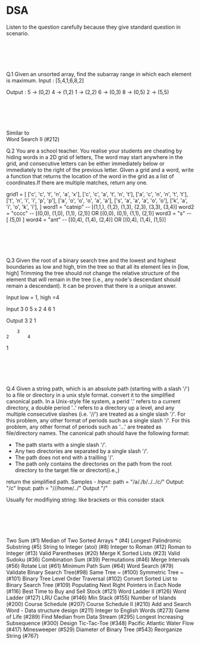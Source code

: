 # DSA
Listen to the question carefully because they give standard question in scenario.
# <br>
Q.1 Given an unsorted array, find the subarray range in which each element is maximum.
Input : [5,4,1,6,8,2]

Output : 5 -> (0,2)
4 -> (1,2)
1 -> (2,2)
6 -> (0,3)
8 -> (0,5)
2 -> (5,5)

# <br>

Similar to  
Word Search II (#212)

Q.2 You are a school teacher. You realise your students are cheating by hiding words in a 2D grid of letters, The word may start anywhere in the grid, and consecutive letters can be either immediately below or immediately to the right of the previous letter.
GIven a grid and a word, write a function that returns the location of the word in the grid as a list of coordinates.If there are multiple matches, return any one.

grid1 = [
    ['c', 'c', 't', 'n', 'a', 'x'],
    ['c', 'c', 'a', 't', 'n', 't'],
    ['a', 'c', 'n', 'n', 't', 't'],
    ['t', 'n', 'i', 'i', 'p', 'p'],
    ['a', 'o', 'o', 'o', 'a', 'a'],
    ['s', 'a', 'a', 'a', 'o', 'o'],
    ['k', 'a', 'i', 'o', 'k', 'i'],
]
word1 = "catnip" -- [(1,1,), (1,2), (1,3), (2,3), (3,3), (3,4)]
word2 = "cccc" -- [(0,0), (1,0), (1,1), (2,1)]
        OR [(0,0), (0,1), (1,1), (2,1)]
word3 = "s" -- [ (5,0) ]
word4 = "ant" -- [(0,4), (1,4), (2,4)] OR [(0,4), (1,4), (1,5)]


# <br>

Q.3 Given the root of a binary search tree and the lowest and highest boundaries as low and high, trim the tree so that all its element lies in [low, high]
Trimming the tree should not change the relative structure of the element that will remain in the tree
(i.e., any node's descendant should remain a descendant). It can be proven that there is a unique answer.

Input low = 1, high =4

Input 
                3
        0           5
    x       2   4       6
        1

Output
        3
    2
1

        3
    2       4
1           


# <br>

Q.4 Given a string path, which is an absolute path (starting with a slash '/') to a file or directory in a unix style format.
convert it  to the simplified canonical path. In a Unix-style file system,
a perid '.' refers to a current directory, a double period '..' refers to a directory up a level, and any multiple consecutive slashes (i.e. '//') are treated as a single slash '/'.
For this problem, any other format of periods such as a single slash '/'.
For this problem, any other format of periods such as '...' are treated as file/directory names.
The canonical path should have the following format:

* The path starts with a single slash '/'.
* Any two directories are separated by a single slash '/'.
* The path does not end with a trailling '/'.
* The path only contains the directories on the path from the root directory to the target file or directort(i.e.,)

return the simplified path.
Samples - 
*Input:* path = "/a/./b/../../c/" Output: "/c"
Input: path = "///home/../" Output "/"

Usually for modifiying string: like brackets or this consider stack


# <br>

Two Sum (#1)
Median of Two Sorted Arrays * (#4)
Longest Palindromic Substring (#5)
String to Integer (atoi) (#8)
Integer to Roman (#12)
Roman to Integer (#13)
Valid Parentheses (#20)
Merge K Sorted Lists (#23)
Valid Sudoku (#36)
Combination Sum (#39)
Permutations (#46)
Merge Intervals (#56)
Rotate List (#61)
Minimum Path Sum (#64)
Word Search (#79)
Validate Binary Search Tree(#98)
Same Tree ~ (#100)
Symmetric Tree ~ (#101)
Binary Tree Level Order Traversal (#102)
Convert Sorted List to Binary Search Tree (#109)
Populating Next Right Pointers in Each Node (#116)
Best Time to Buy and Sell Stock (#121)
Word Ladder II (#126)
Word Ladder (#127)
LRU Cache (#146)
Min Stack (#155)
Number of Islands (#200)
Course Schedule (#207)
Course Schedule II (#210)
Add and Search Word - Data structure design (#211)
Integer to English Words (#273)
Game of Life (#289)
Find Median from Data Stream (#295)
Longest Increasing Subsequence (#300)
Design Tic-Tac-Toe (#348)
Pacific Atlantic Water Flow (#417)
Minesweeper (#529)
Diameter of Binary Tree (#543)
Reorganize String (#767)


